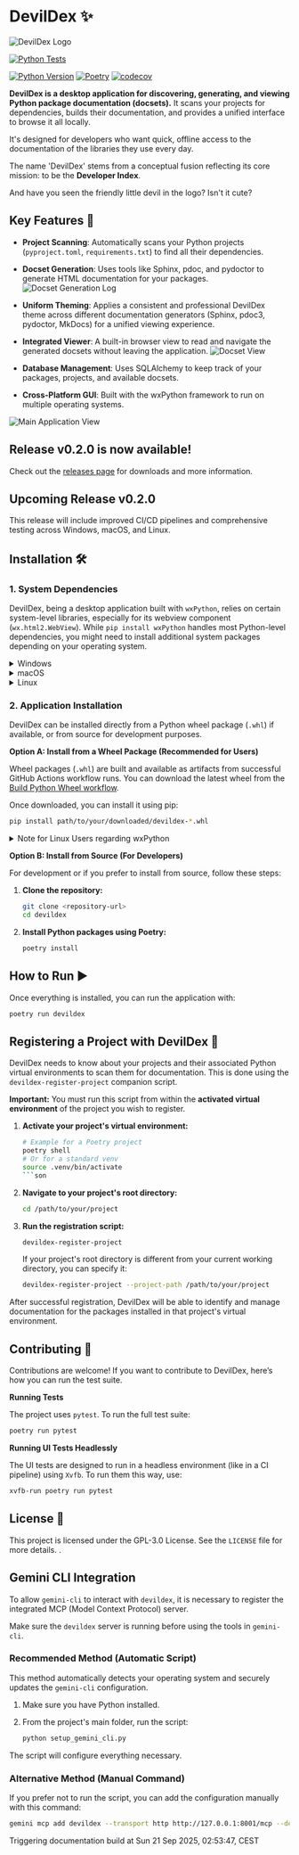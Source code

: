# DevilDex ✨
![DevilDex Logo](src/devildex/imgs/logo-final.png)

[![Python Tests](https://github.com/magowiz/devildex/actions/workflows/python-tests.yml/badge.svg)](https://github.com/magowiz/devildex/actions/workflows/python-tests.yml)

[![Python Version](https://img.shields.io/badge/python-3.13-blue.svg)](https://www.python.org/downloads/release/python-3130/)
[![Poetry](https://img.shields.io/badge/poetry-enabled-blue.svg)](https://python-poetry.org/)
[![codecov](https://codecov.io/gh/magowiz/devildex/graph/badge.svg?token=N18RTYWN7T)](https://codecov.io/gh/magowiz/devildex)


**DevilDex is a desktop application for discovering, generating, and viewing Python package documentation (docsets).** It scans your projects for dependencies, builds their documentation, and provides a unified interface to browse it all locally.

It's designed for developers who want quick, offline access to the documentation of the libraries they use every day.

The name 'DevilDex' stems from a conceptual fusion reflecting its core mission: to be the **Developer Index**.

And have you seen the friendly little devil in the logo? Isn't it cute?

## Key Features 🔑

- **Project Scanning**: Automatically scans your Python projects (`pyproject.toml`, `requirements.txt`) to find all their dependencies.
- **Docset Generation**: Uses tools like Sphinx, pdoc, and pydoctor to generate HTML documentation for your packages. ![Docset Generation Log](imgs/running_log.png)
- **Uniform Theming**: Applies a consistent and professional DevilDex theme across different documentation generators (Sphinx, pdoc3, pydoctor, MkDocs) for a unified viewing experience.
- **Integrated Viewer**: A built-in browser view to read and navigate the generated docsets without leaving the application. ![Docset View](imgs/docset.png)
- **Database Management**: Uses SQLAlchemy to keep track of your packages, projects, and available docsets.


- **Cross-Platform GUI**: Built with the wxPython framework to run on multiple operating systems.

![Main Application View](imgs/main.png)

## Release v0.2.0 is now available!
Check out the [releases page](https://github.com/magowiz/devildex/releases) for downloads and more information.

## Upcoming Release v0.2.0
This release will include improved CI/CD pipelines and comprehensive testing across Windows, macOS, and Linux.

## Installation 🛠️

### 1. System Dependencies
DevilDex, being a desktop application built with `wxPython`, relies on certain system-level libraries, especially for its webview component (`wx.html2.WebView`). While `pip install wxPython` handles most Python-level dependencies, you might need to install additional system packages depending on your operating system.

<details>
  <summary>Windows</summary>

Typically, no additional system dependencies are required beyond a standard Python installation, as `wxPython` wheels for Windows are usually self-contained.
</details>

<details>
  <summary>macOS</summary>

Similar to Windows, `pip install wxPython` should handle most dependencies. If you encounter issues, ensure you have Xcode Command Line Tools installed (`xcode-select --install`).
</details>

<details>
  <summary>Linux</summary>

For Linux distributions, you'll generally need GTK3 development libraries and WebKit2GTK. The specific package names vary by distribution.

<details>
  <summary>Debian/Ubuntu-based systems</summary>

```bash
sudo apt-get update
sudo apt-get install -y \
    libgirepository1.0-dev \
    gobject-introspection \
    gir1.2-gtk-3.0 \
    gir1.2-webkit2-4.1 \
    python3-gi \
    python3-gi-cairo \
    python3-wxgtk4.0 \
    python3-wxgtk-webview4.0
```
</details>

<details>
  <summary>Fedora-based systems</summary>

```bash
sudo dnf install -y \
    python3-wxpython4 \
    gtk3-devel \
    webkit2gtk4.1-devel
```
</details>

<details>
  <summary>Arch Linux-based systems</summary>

```bash
sudo pacman -Syu \
    python-wxpython \
    wxwidgets-gtk3 \
    webkit2gtk
```
</details>

</details>

### 2. Application Installation

DevilDex can be installed directly from a Python wheel package (`.whl`) if available, or from source for development purposes.

**Option A: Install from a Wheel Package (Recommended for Users)**

Wheel packages (`.whl`) are built and available as artifacts from successful GitHub Actions workflow runs. You can download the latest wheel from the [Build Python Wheel workflow](https://github.com/magowiz/devildex/actions/workflows/build-wheel.yml).

Once downloaded, you can install it using pip:

```bash
pip install path/to/your/downloaded/devildex-*.whl
```

<details>
  <summary>Note for Linux Users regarding wxPython</summary>

  On Linux, it is highly recommended to install `wxPython` and its dependencies (like `python3-wxgtk-webview4.0`) via your system\'s package manager (as described in the "System Dependencies" section) *before* installing the DevilDex wheel. When you run `pip install`, it will detect the system-wide `wxPython` installation and use it, preventing potential `NotImplementedError` issues with the WebView component.

</details>

**Option B: Install from Source (For Developers)**

For development or if you prefer to install from source, follow these steps:

1. **Clone the repository:**
    ```bash
    git clone <repository-url>
    cd devildex
    ```

2. **Install Python packages using Poetry:**
    ```bash
    poetry install
    ```

## How to Run ▶️

Once everything is installed, you can run the application with:

```bash
poetry run devildex
```

## Registering a Project with DevilDex 📝

DevilDex needs to know about your projects and their associated Python virtual environments to scan them for documentation. This is done using the `devildex-register-project` companion script.

**Important:** You must run this script from within the **activated virtual environment** of the project you wish to register.

1. **Activate your project's virtual environment:**
    ```bash
    # Example for a Poetry project
    poetry shell
    # Or for a standard venv
    source .venv/bin/activate
    ```son

2. **Navigate to your project's root directory:**
    ```bash
    cd /path/to/your/project
    ```

3. **Run the registration script:**
    ```bash
    devildex-register-project
    ```
    If your project's root directory is different from your current working directory, you can specify it:
    ```bash
    devildex-register-project --project-path /path/to/your/project
    ```

After successful registration, DevilDex will be able to identify and manage documentation for the packages installed in that project's virtual environment.

## Contributing 🤝

Contributions are welcome! If you want to contribute to DevilDex, here’s how you can run the test suite.

**Running Tests**

The project uses `pytest`. To run the full test suite:

```bash
poetry run pytest
```

**Running UI Tests Headlessly**

The UI tests are designed to run in a headless environment (like in a CI pipeline) using `Xvfb`. To run them this way, use:

```bash
xvfb-run poetry run pytest
```

## License 📄

This project is licensed under the GPL-3.0 License. See the `LICENSE` file for more details.
.

## Gemini CLI Integration

To allow `gemini-cli` to interact with `devildex`, it is necessary to register the integrated MCP (Model Context Protocol) server.

Make sure the `devildex` server is running before using the tools in `gemini-cli`.

### Recommended Method (Automatic Script)

This method automatically detects your operating system and securely updates the `gemini-cli` configuration.

1.  Make sure you have Python installed.
2.  From the project's main folder, run the script:

    ```bash
    python setup_gemini_cli.py
    ```

The script will configure everything necessary.

### Alternative Method (Manual Command)

If you prefer not to run the script, you can add the configuration manually with this command:

```bash
gemini mcp add devildex --transport http http://127.0.0.1:8001/mcp --description "DevilDex MCP Server"
```
Triggering documentation build at Sun 21 Sep 2025, 02:53:47, CEST
<!-- Another dummy change to trigger release workflow -->


